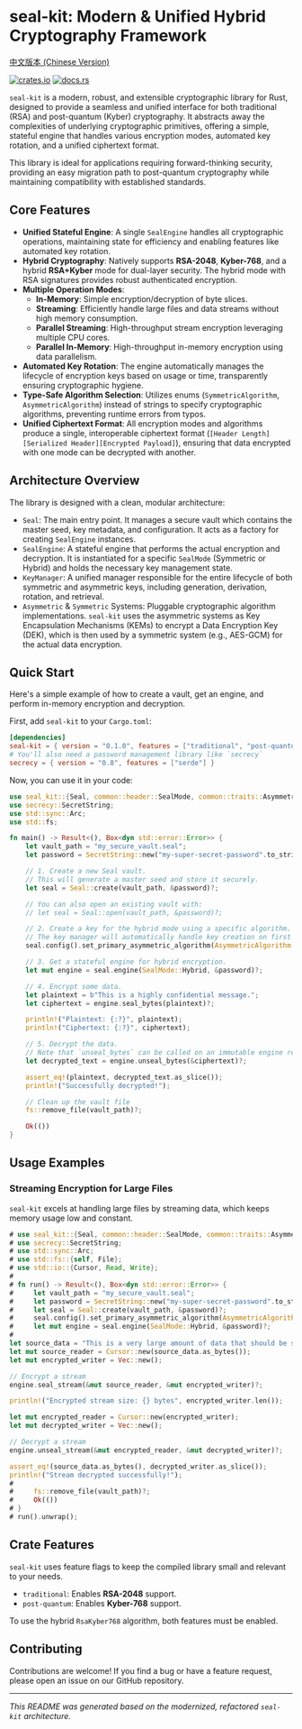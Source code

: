 # seal-kit: Modern & Unified Hybrid Cryptography Framework

[中文版本 (Chinese Version)](./README_CN.md)

[![crates.io](https://img.shields.io/crates/v/seal-kit.svg)](https://crates.io/crates/seal-kit)
[![docs.rs](https://docs.rs/seal-kit/badge.svg)](https://docs.rs/seal-kit)

`seal-kit` is a modern, robust, and extensible cryptographic library for Rust, designed to provide a seamless and unified interface for both traditional (RSA) and post-quantum (Kyber) cryptography. It abstracts away the complexities of underlying cryptographic primitives, offering a simple, stateful engine that handles various encryption modes, automated key rotation, and a unified ciphertext format.

This library is ideal for applications requiring forward-thinking security, providing an easy migration path to post-quantum cryptography while maintaining compatibility with established standards.

## Core Features

- **Unified Stateful Engine**: A single `SealEngine` handles all cryptographic operations, maintaining state for efficiency and enabling features like automated key rotation.
- **Hybrid Cryptography**: Natively supports **RSA-2048**, **Kyber-768**, and a hybrid **RSA+Kyber** mode for dual-layer security. The hybrid mode with RSA signatures provides robust authenticated encryption.
- **Multiple Operation Modes**:
    - **In-Memory**: Simple encryption/decryption of byte slices.
    - **Streaming**: Efficiently handle large files and data streams without high memory consumption.
    - **Parallel Streaming**: High-throughput stream encryption leveraging multiple CPU cores.
    - **Parallel In-Memory**: High-throughput in-memory encryption using data parallelism.
- **Automated Key Rotation**: The engine automatically manages the lifecycle of encryption keys based on usage or time, transparently ensuring cryptographic hygiene.
- **Type-Safe Algorithm Selection**: Utilizes enums (`SymmetricAlgorithm`, `AsymmetricAlgorithm`) instead of strings to specify cryptographic algorithms, preventing runtime errors from typos.
- **Unified Ciphertext Format**: All encryption modes and algorithms produce a single, interoperable ciphertext format (`[Header Length][Serialized Header][Encrypted Payload]`), ensuring that data encrypted with one mode can be decrypted with another.

## Architecture Overview

The library is designed with a clean, modular architecture:

- `Seal`: The main entry point. It manages a secure vault which contains the master seed, key metadata, and configuration. It acts as a factory for creating `SealEngine` instances.
- `SealEngine`: A stateful engine that performs the actual encryption and decryption. It is instantiated for a specific `SealMode` (Symmetric or Hybrid) and holds the necessary key management state.
- `KeyManager`: A unified manager responsible for the entire lifecycle of both symmetric and asymmetric keys, including generation, derivation, rotation, and retrieval.
- `Asymmetric` & `Symmetric` Systems: Pluggable cryptographic algorithm implementations. `seal-kit` uses the asymmetric systems as Key Encapsulation Mechanisms (KEMs) to encrypt a Data Encryption Key (DEK), which is then used by a symmetric system (e.g., AES-GCM) for the actual data encryption.

## Quick Start

Here's a simple example of how to create a vault, get an engine, and perform in-memory encryption and decryption.

First, add `seal-kit` to your `Cargo.toml`:
```toml
[dependencies]
seal-kit = { version = "0.1.0", features = ["traditional", "post-quantum"] }
# You'll also need a password management library like `secrecy`
secrecy = { version = "0.8", features = ["serde"] }
```

Now, you can use it in your code:

```rust
use seal_kit::{Seal, common::header::SealMode, common::traits::AsymmetricAlgorithm};
use secrecy::SecretString;
use std::sync::Arc;
use std::fs;

fn main() -> Result<(), Box<dyn std::error::Error>> {
    let vault_path = "my_secure_vault.seal";
    let password = SecretString::new("my-super-secret-password".to_string());

    // 1. Create a new Seal vault.
    // This will generate a master seed and store it securely.
    let seal = Seal::create(vault_path, &password)?;

    // You can also open an existing vault with:
    // let seal = Seal::open(vault_path, &password)?;

    // 2. Create a key for the hybrid mode using a specific algorithm.
    // The key manager will automatically handle key creation on first use.
    seal.config().set_primary_asymmetric_algorithm(AsymmetricAlgorithm::RsaKyber768)?;

    // 3. Get a stateful engine for hybrid encryption.
    let mut engine = seal.engine(SealMode::Hybrid, &password)?;

    // 4. Encrypt some data.
    let plaintext = b"This is a highly confidential message.";
    let ciphertext = engine.seal_bytes(plaintext)?;

    println!("Plaintext: {:?}", plaintext);
    println!("Ciphertext: {:?}", ciphertext);

    // 5. Decrypt the data.
    // Note that `unseal_bytes` can be called on an immutable engine reference.
    let decrypted_text = engine.unseal_bytes(&ciphertext)?;

    assert_eq!(plaintext, decrypted_text.as_slice());
    println!("Successfully decrypted!");

    // Clean up the vault file
    fs::remove_file(vault_path)?;

    Ok(())
}
```

## Usage Examples

### Streaming Encryption for Large Files

`seal-kit` excels at handling large files by streaming data, which keeps memory usage low and constant.

```rust
# use seal_kit::{Seal, common::header::SealMode, common::traits::AsymmetricAlgorithm};
# use secrecy::SecretString;
# use std::sync::Arc;
# use std::fs::{self, File};
# use std::io::{Cursor, Read, Write};
#
# fn run() -> Result<(), Box<dyn std::error::Error>> {
#     let vault_path = "my_secure_vault.seal";
#     let password = SecretString::new("my-super-secret-password".to_string());
#     let seal = Seal::create(vault_path, &password)?;
#     seal.config().set_primary_asymmetric_algorithm(AsymmetricAlgorithm::Rsa2048)?;
#     let mut engine = seal.engine(SealMode::Hybrid, &password)?;
#
let source_data = "This is a very large amount of data that should be streamed.".repeat(1000);
let mut source_reader = Cursor::new(source_data.as_bytes());
let mut encrypted_writer = Vec::new();

// Encrypt a stream
engine.seal_stream(&mut source_reader, &mut encrypted_writer)?;

println!("Encrypted stream size: {} bytes", encrypted_writer.len());

let mut encrypted_reader = Cursor::new(encrypted_writer);
let mut decrypted_writer = Vec::new();

// Decrypt a stream
engine.unseal_stream(&mut encrypted_reader, &mut decrypted_writer)?;

assert_eq!(source_data.as_bytes(), decrypted_writer.as_slice());
println!("Stream decrypted successfully!");
#
#     fs::remove_file(vault_path)?;
#     Ok(())
# }
# run().unwrap();
```

## Crate Features

`seal-kit` uses feature flags to keep the compiled library small and relevant to your needs.

- `traditional`: Enables **RSA-2048** support.
- `post-quantum`: Enables **Kyber-768** support.

To use the hybrid `RsaKyber768` algorithm, both features must be enabled.

## Contributing

Contributions are welcome! If you find a bug or have a feature request, please open an issue on our GitHub repository.

---

_This README was generated based on the modernized, refactored `seal-kit` architecture._ 